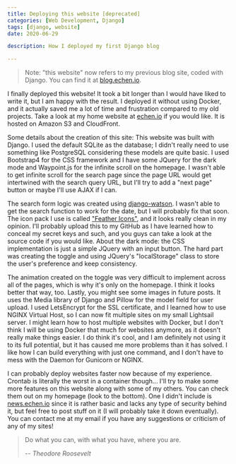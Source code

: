 ```yaml
---
title: Deploying this website [deprecated]
categories: [Web Development, Django]
tags: [django, website]
date: 2020-06-29

description: How I deployed my first Django blog

---
```


> Note: "this website" now refers to my previous blog site, coded with Django. You can find it at [blog.echen.io](https://blog.echen.io).

I finally deployed this website! It took a bit longer than I would have liked to write it, but I am happy with the result. I deployed it without using Docker, and it actually saved me a lot of time and frustration compared to my old projects. Take a look at my home website at [echen.io][echen.io] if you would like. It is hosted on Amazon S3 and CloudFront.

Some details about the creation of this site: This website was built with Django. I used the default SQLite as the database; I didn't really need to use something like PostgreSQL considering these models are quite basic. I used Bootstrap4 for the CSS framework and I have some JQuery for the dark mode and Waypoint.js for the infinite scroll on the homepage. I wasn't able to get infinite scroll for the search page since the page URL would get intertwined with the search query URL, but I'll try to add a "next page" button or maybe I'll use AJAX if I can.

The search form logic was created using [django-watson][django-watson]. I wasn't able to get the search function to work for the date, but I will probably fix that soon. The icon pack I use is called ["Feather Icons"][feather-icons], and it looks really clean in my opinion. I'll probably upload this to my GitHub as I have learned how to conceal my secret keys and such, and you guys can take a look at the source code if you would like. About the dark mode: the CSS implementation is just a simple JQuery with an input button. The hard part was creating the toggle and using JQuery's "localStorage" class to store the user's preference and keep consistency.

The animation created on the toggle was very difficult to implement across all of the pages, which is why it's only on the homepage. I think it looks better that way, too. Lastly, you might see some images in future posts. It uses the Media library of Django and Pillow for the model field for user upload. I used LetsEncrypt for the SSL certificate, and I learned how to use NGINX Virtual Host, so I can now fit multiple sites on my small Lightsail server. I might learn how to host multiple websites with Docker, but I don't think I will be using Docker that much for websites anymore, as it doesn't really make things easier. I do think it's cool, and I am definitely not using it to its full potential, but it has caused me more problems than it has solved. I like how I can build everything with just one command, and I don't have to mess with the Daemon for Gunicorn or NGINX.

I can probably deploy websites faster now because of my experience. Crontab is literally the worst in a container though... I'll try to make some more features on this website along with some of my others. You can check them out on my homepage (look to the bottom). One I didn't include is [news.echen.io][news] since it is rather basic and lacks any type of security behind it, but feel free to post stuff on it (I will probably take it down eventually). You can contact me at my email if you have any suggestions or criticism of any of my sites!

> Do what you can, with what you have, where you are.
>
> -- <cite>Theodore Roosevelt</cite>

[django-watson]: https://github.com/etianen/django-watson
[echen.io]: https://echen.io
[feather-icons]: http://feathericons.com/
[news]: https://news.echen.io